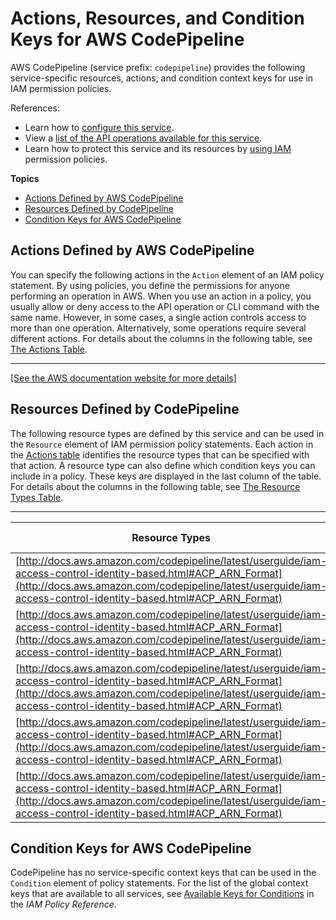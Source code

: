 # Actions, Resources, and Condition Keys for AWS CodePipeline<a name="list_awscodepipeline"></a>

AWS CodePipeline \(service prefix: `codepipeline`\) provides the following service\-specific resources, actions, and condition context keys for use in IAM permission policies\.

References:
+ Learn how to [configure this service](http://docs.aws.amazon.com/codepipeline/latest/userguide/)\.
+ View a [list of the API operations available for this service](http://docs.aws.amazon.com/codepipeline/latest/APIReference/)\.
+ Learn how to protect this service and its resources by [using IAM](http://docs.aws.amazon.com/codepipeline/latest/userguide/auth-and-access-control.html) permission policies\.

**Topics**
+ [Actions Defined by AWS CodePipeline](#awscodepipeline-actions-as-permissions)
+ [Resources Defined by CodePipeline](#awscodepipeline-resources-for-iam-policies)
+ [Condition Keys for AWS CodePipeline](#awscodepipeline-policy-keys)

## Actions Defined by AWS CodePipeline<a name="awscodepipeline-actions-as-permissions"></a>

You can specify the following actions in the `Action` element of an IAM policy statement\. By using policies, you define the permissions for anyone performing an operation in AWS\. When you use an action in a policy, you usually allow or deny access to the API operation or CLI command with the same name\. However, in some cases, a single action controls access to more than one operation\. Alternatively, some operations require several different actions\. For details about the columns in the following table, see [The Actions Table](reference_policies_actions-resources-contextkeys.md#actions_table)\.


****  
[\[See the AWS documentation website for more details\]](http://docs.aws.amazon.com/IAM/latest/UserGuide/list_awscodepipeline.html)

## Resources Defined by CodePipeline<a name="awscodepipeline-resources-for-iam-policies"></a>

The following resource types are defined by this service and can be used in the `Resource` element of IAM permission policy statements\. Each action in the [Actions table](#awscodepipeline-actions-as-permissions) identifies the resource types that can be specified with that action\. A resource type can also define which condition keys you can include in a policy\. These keys are displayed in the last column of the table\. For details about the columns in the following table, see [The Resource Types Table](reference_policies_actions-resources-contextkeys.md#resources_table)\.


****  

| Resource Types | ARN | Condition Keys | 
| --- | --- | --- | 
| [http://docs.aws.amazon.com/codepipeline/latest/userguide/iam-access-control-identity-based.html#ACP_ARN_Format](http://docs.aws.amazon.com/codepipeline/latest/userguide/iam-access-control-identity-based.html#ACP_ARN_Format) | arn:$\{Partition\}:codepipeline:$\{Region\}:$\{Account\}:$\{PipelineName\}/$\{StageName\}/$\{ActionName\} |  | 
| [http://docs.aws.amazon.com/codepipeline/latest/userguide/iam-access-control-identity-based.html#ACP_ARN_Format](http://docs.aws.amazon.com/codepipeline/latest/userguide/iam-access-control-identity-based.html#ACP_ARN_Format) | arn:$\{Partition\}:codepipeline:$\{Region\}:$\{Account\}:actiontype:$\{Owner\}/$\{Category\}/$\{Provider\}/$\{Version\} |  | 
| [http://docs.aws.amazon.com/codepipeline/latest/userguide/iam-access-control-identity-based.html#ACP_ARN_Format](http://docs.aws.amazon.com/codepipeline/latest/userguide/iam-access-control-identity-based.html#ACP_ARN_Format) | arn:$\{Partition\}:codepipeline:$\{Region\}:$\{Account\}:$\{PipelineName\} |  | 
| [http://docs.aws.amazon.com/codepipeline/latest/userguide/iam-access-control-identity-based.html#ACP_ARN_Format](http://docs.aws.amazon.com/codepipeline/latest/userguide/iam-access-control-identity-based.html#ACP_ARN_Format) | arn:$\{Partition\}:codepipeline:$\{Region\}:$\{Account\}:$\{PipelineName\}/$\{StageName\} |  | 
| [http://docs.aws.amazon.com/codepipeline/latest/userguide/iam-access-control-identity-based.html#ACP_ARN_Format](http://docs.aws.amazon.com/codepipeline/latest/userguide/iam-access-control-identity-based.html#ACP_ARN_Format) | arn:$\{Partition\}:codepipeline:$\{Region\}:$\{Account\}:webhook:$\{WebhookName\} |  | 

## Condition Keys for AWS CodePipeline<a name="awscodepipeline-policy-keys"></a>

CodePipeline has no service\-specific context keys that can be used in the `Condition` element of policy statements\. For the list of the global context keys that are available to all services, see [Available Keys for Conditions](http://docs.aws.amazon.com/IAM/latest/UserGuide/reference_policies_condition-keys.html#AvailableKeys) in the *IAM Policy Reference*\.